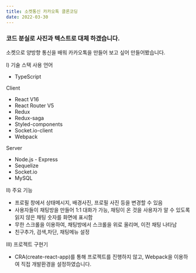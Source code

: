```yaml
---
title: 소켓통신 카카오톡 클론코딩
date: 2022-03-30
---
```

### 코드 분실로 사진과 텍스트로 대체 하겠습니다.
 소켓으로 양방향 통신을 배워 카카오톡을 만들어 보고 싶어 만들어봤습니다.

Ⅰ) 기술 스택
사용 언어
- TypeScript

Client
- React V16
- React Router V5
- Redux
- Redux-saga
- Styled-components
- Socket.io-client
- Webpack

Server
- Node.js - Express
- Sequelize
- Socket.io
- MySQL

Ⅱ)  주요 기능
- 프로필 창에서 상태메시지, 배경사진, 프로필 사진 등을 변경할 수 있음
- 사용자들이 채팅방을 만들어 1:1 대화가 가능, 채팅이 온 것을 사용자가 알 수 있도록 읽지 않은 채팅 숫자를 화면에 표시함
- 무한 스크롤을 이용하여, 채팅방에서 스크롤을 위로 올리며, 이전 채팅 나타남
- 친구추가, 검색,차단, 채팅메뉴 설정

Ⅲ) 프로젝트 구현기
- CRA(create-react-app)를 통해 프로젝트를 진행하지 않고, Webpack을 이용하여 직접 개발환경을 설정하였습니다.
 